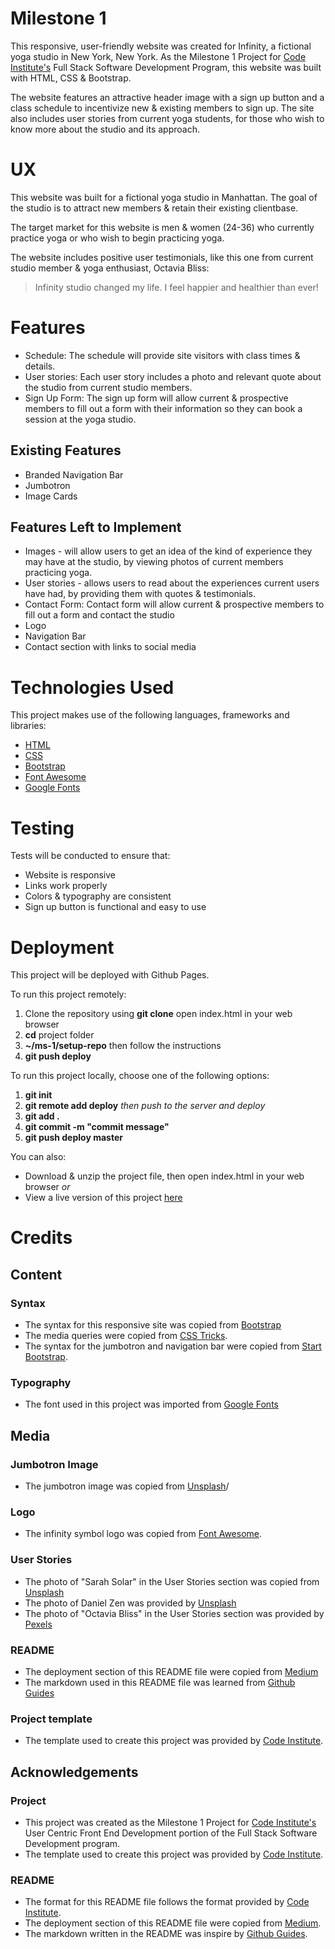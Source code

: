 # Milestone 1

This responsive, user-friendly website was created for Infinity, a fictional yoga studio in New York, New York. As the Milestone 1 Project for [Code Institute's](https://codeinstitute.net) Full Stack Software Development Program, this website was built with HTML, CSS & Bootstrap.

The website features an attractive header image with a sign up button and a class schedule to incentivize new & existing members to sign up. The site also includes user stories from current yoga students, for those who wish to know more about the studio and its approach.

# UX
This website was built for a fictional yoga studio in Manhattan. The goal of the studio is to attract new members & retain their existing clientbase. 

The target market for this website is men & women (24-36) who currently practice yoga or who wish to begin practicing yoga.

The website includes positive user testimonials, like this one from current studio member & yoga enthusiast, Octavia Bliss:

> Infinity studio changed my life.
> I feel happier and healthier than ever!

# Features 
* Schedule: The schedule will provide site visitors with class times & details.
* User stories: Each user story includes a photo and relevant quote about the studio from current studio members.
* Sign Up Form: The sign up form will allow current & prospective members to fill out a form with their information so they can book a session at the yoga studio.

## Existing Features
* Branded Navigation Bar  
* Jumbotron
* Image Cards

## Features Left to Implement
* Images - will allow users to get an idea of the kind of experience they may have at the studio, by viewing photos of current members practicing yoga.
* User stories - allows users to read about the experiences current users have had, by providing them with quotes & testimonials.
* Contact Form: Contact form will allow current & prospective members to fill out a form and contact the studio
* Logo
* Navigation Bar
* Contact section with links to social media

# Technologies Used
This project makes use of the following languages, frameworks and libraries:
* [HTML](https://html5tutorial.info)
* [CSS](https://w3.org/Style/CSS)
* [Bootstrap](https://getbootstrap.com)
* [Font Awesome](https://fontawesome.com/)
* [Google Fonts](https://fonts.google.com/)

# Testing
Tests will be conducted to ensure that:
* Website is responsive
* Links work properly
* Colors & typography are consistent
* Sign up button is functional and easy to use

# Deployment
This project will be deployed with Github Pages.

To run this project remotely:
1. Clone the repository using **git clone** open index.html in your web browser
2. **cd** project folder
3. **~/ms-1/setup-repo** then follow the instructions
4. **git push deploy**

To run this project locally, choose one of the following options:
1. **git init**
1. **git remote add deploy** 
*then push to the server and deploy*
1. **git add .**
1. **git commit -m "commit message"**
1. **git push deploy master**

You can also:
* Download & unzip the project file, then open index.html in your web browser
*or*
* View a live version of this project [here](https://)

# Credits
## Content
### Syntax
* The syntax for this responsive site was copied from [Bootstrap](https://getbootstrap.com/)
* The media queries were copied from [CSS Tricks](https://css-tricks.com/perfect-full-page-background-image/).
* The syntax for the jumbotron and navigation bar were copied from [Start Bootstrap](https://codepen.io/eversionsystems/pen/YOmqdj).
### Typography
* The font used in this project was imported from [Google Fonts](https://fonts.google.com/)
## Media
### Jumbotron Image
* The jumbotron image was copied from [Unsplash](https://unsplash.com/photos/F79aH5eraUw)/
### Logo
* The infinity symbol logo was copied from [Font Awesome](https://fontawesome.com/).


### User Stories
* The photo of "Sarah Solar" in the User Stories section was copied from [Unsplash](https://images.unsplash.com/photo-1549540807-9442299306da?ixlib=rb-1.2.1&auto=format&fit=crop&w=1350&q=80)
* The photo of Daniel Zen was provided by [Unsplash](https://images.unsplash.com/photo-1549540952-f1a0ff6d3e74?ixlib=rb-1.2.1&ixid=eyJhcHBfaWQiOjEyMDd9&auto=format&fit=crop&w=1350&q=80)
* The photo of "Octavia Bliss" in the User Stories section was provided by [Pexels](https://www.pexels.com/photo/woman-doing-yoga-on-round-purple-yoga-mat-1882007/)

### README
* The deployment section of this README file were copied from [Medium](https://medium.com/@francoisromain/vps-deploy-with-git-fea605f1303b)
* The markdown used in this README file was learned from [Github Guides]()
### Project template
* The template used to create this project was provided by [Code Institute](https://github.com/Code-Institute-Org/gitpod-full-template).

## Acknowledgements
### Project
* This project was created as the Milestone 1 Project for [Code Institute's](https://codeinstitute.net) User Centric Front End Development portion of the Full Stack Software Development program.
* The template used to create this project was provided by [Code Institute](https://github.com/Code-Institute-Org/gitpod-full-template).

### README
* The format for this README file follows the format provided by [Code Institute](https://github.com/Code-Institute-Solutions/readme-template).
* The deployment section of this README file were copied from [Medium](https://medium.com/@francoisromain/vps-deploy-with-git-fea605f1303b).
* The markdown written in the README was inspire by [Github Guides](https://guides.github.com/features/mastering-markdown/).